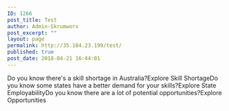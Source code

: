 ```yaml
---
ID: 1266
post_title: Test
author: Admin-Skrumworx
post_excerpt: ""
layout: page
permalink: http://35.184.23.199/test/
published: true
post_date: 2018-04-21 16:44:01
---
```

Do you know there's a skill shortage in Australia?Explore Skill ShortageDo you know some states have a better demand for your skills?Explore State EmployabilityDo you know there are a lot of potential opportunities?Explore Opportunities